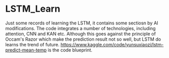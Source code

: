 # LSTM_Learn
Just some records of learning the LSTM, it contains some sectiosn by AI modifications. The code integrates a number of technologies, including attention, CNN and KAN etc. Although this goes against the principle of Occam's Razor which make the prediction result not so well, but LSTM do learns the trend of future. 
https://www.kaggle.com/code/yunsuxiaozi/lstm-predict-mean-temp is the code blueprint.
